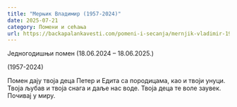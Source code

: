 ```yaml
---
title: "Мерњик Владимир (1957-2024)"
date: 2025-07-21
category: Помени и сећања
url: https://backapalankavesti.com/pomeni-i-secanja/mernjik-vladimir-1957-2024/
---
```


Једногодишњи помен (18.06.2024 – 18.06.2025.)

(1957-2024)

Помен дају твоја деца Петер и Едита са породицама, као и твоји унуци.
Твоја љубав и твоја снага и даље нас воде.
Твоја деца те воле заувек. Почивај у миру.
